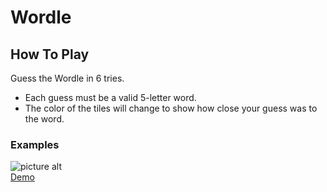 # Wordle
## How To Play 
Guess the Wordle in 6 tries.
* Each guess must be a valid 5-letter word.
* The color of the tiles will change to show how close your guess was to the word.
### Examples
![picture alt](https://i.postimg.cc/V5Ptfzx1/Screenshot-2023-02-05-205010.png "Example") <br/>
[Demo](https://wordle-navy.vercel.app/)
